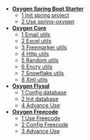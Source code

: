* [**Oxygen Spring Boot Starter**]()
    * [1 Init spring project](/en-us/1-1-Init-spring-project.md)
    * [2 Use spring-oxygen](/en-us/1-2-Use-spring-oxygen.md)
* [**Oxygen Core**]()
    * [1 Email utils](/en-us/2-1-Email-utils.md)
    * [2 Excel utils](/en-us/2-2-Excel-utils.md)
    * [3 Freemarker utils]()
    * [4 Http utils]()
    * [5 Random utils]()
    * [6 Encry utils]()
    * [7 Snowflake utils]()
    * [8 Xml utils]()
* [**Oxygen Flysql**]()
    * [1 Config database](/en-us/3-1-Config-database.md)
    * [2 Init database](/en-us/3-2-Init-database.md)
    * [4 Advance Use](/en-us/3--Oxygen-Flysql.md)
* [**Oxygen Freecode**]()
    * [1 Use Freecode](/en-us/4-1-Use-Freecode.md)
    * [2 Config Freecode](/en-us/4-2-Config-Freecode.md)
    * [3 Advance Use](/en-us/4-3-Advance-use.md)
